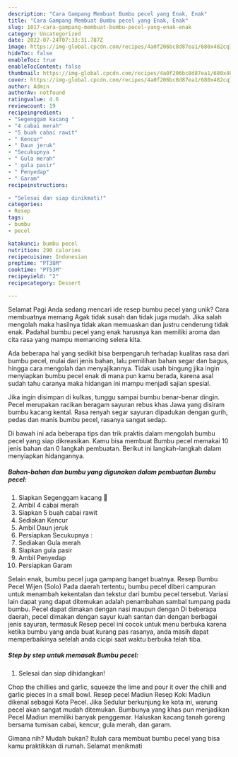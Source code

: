 ```yaml
---
description: "Cara Gampang Membuat Bumbu pecel yang Enak, Enak"
title: "Cara Gampang Membuat Bumbu pecel yang Enak, Enak"
slug: 1017-cara-gampang-membuat-bumbu-pecel-yang-enak-enak
category: Uncategorized
date: 2022-07-24T07:33:31.787Z
image: https://img-global.cpcdn.com/recipes/4a0f206bc8d87ea1/680x482cq70/bumbu-pecel-foto-resep-utama.jpg
hideToc: false
enableToc: true
enableTocContent: false
thumbnail: https://img-global.cpcdn.com/recipes/4a0f206bc8d87ea1/680x482cq70/bumbu-pecel-foto-resep-utama.jpg
cover: https://img-global.cpcdn.com/recipes/4a0f206bc8d87ea1/680x482cq70/bumbu-pecel-foto-resep-utama.jpg
author: Admin
authorAv: notfound
ratingvalue: 4.6
reviewcount: 19
recipeingredient:
- "Segenggam kacang "
- "4 cabai merah"
- "5 buah cabai rawit"
- " Kencur"
- " Daun jeruk"
- "Secukupnya "
- " Gula merah"
- " gula pasir"
- " Penyedap"
- " Garam"
recipeinstructions:

- "Selesai dan siap dinikmati!"
categories:
- Resep
tags:
- bumbu
- pecel

katakunci: bumbu pecel 
nutrition: 290 calories
recipecuisine: Indonesian
preptime: "PT38M"
cooktime: "PT53M"
recipeyield: "2"
recipecategory: Dessert

---
```



Selamat Pagi Anda sedang mencari ide resep bumbu pecel yang unik? Cara membuatnya memang Agak tidak susah dan tidak juga mudah. Jika salah mengolah maka hasilnya tidak akan memuaskan dan justru cenderung tidak enak. Padahal bumbu pecel yang enak harusnya kan memiliki aroma dan cita rasa yang mampu memancing selera kita.


Ada beberapa hal yang sedikit bisa berpengaruh terhadap kualitas rasa dari bumbu pecel, mulai dari jenis bahan, lalu pemilihan bahan segar dan bagus, hingga cara mengolah dan menyajikannya. Tidak usah bingung jika ingin menyiapkan bumbu pecel enak di mana pun kamu berada, karena asal sudah tahu caranya maka hidangan ini mampu menjadi sajian spesial.

Jika ingin disimpan di kulkas, tunggu sampai bumbu benar-benar dingin. Pecel merupakan racikan beragam sayuran rebus khas Jawa yang disiram bumbu kacang kental. Rasa renyah segar sayuran dipadukan dengan gurih, pedas dan manis bumbu pecel, rasanya sangat sedap.


Di bawah ini ada beberapa tips dan trik praktis dalam mengolah bumbu pecel yang siap dikreasikan. Kamu bisa membuat Bumbu pecel memakai 10 jenis bahan dan 0 langkah pembuatan. Berikut ini langkah-langkah dalam menyiapkan hidangannya.

<!--inarticleads1-->

##### Bahan-bahan dan bumbu yang digunakan dalam pembuatan Bumbu pecel:

1. Siapkan Segenggam kacang 🥜
1. Ambil 4 cabai merah
1. Siapkan 5 buah cabai rawit
1. Sediakan  Kencur
1. Ambil  Daun jeruk
1. Persiapkan Secukupnya :
1. Sediakan  Gula merah
1. Siapkan  gula pasir
1. Ambil  Penyedap
1. Persiapkan  Garam


Selain enak, bumbu pecel juga gampang banget buatnya. Resep Bumbu Pecel Wijen (Solo) Pada daerah tertentu, bumbu pecel diberi campuran untuk menambah kekentalan dan tekstur dari bumbu pecel tersebut. Variasi lain dapat yang dapat ditemukan adalah penambahan sambal tumpang pada bumbu. Pecel dapat dimakan dengan nasi maupun dengan Di beberapa daerah, pecel dimakan dengan sayur kuah santan dan dengan berbagai jenis sayuran, termasuk Resep pecel ini cocok untuk menu berbuka karena ketika bumbu yang anda buat kurang pas rasanya, anda masih dapat memperbaikinya setelah anda cicipi saat waktu berbuka telah tiba. 

<!--inarticleads2-->

##### Step by step untuk memasak Bumbu pecel:


1. Selesai dan siap dihidangkan!

Chop the chillies and garlic, squeeze the lime and pour it over the chilli and garlic pieces in a small bowl. Resep pecel Madiun Resep Koki Madiun dikenal sebagai Kota Pecel. Jika Sedulur berkunjung ke kota ini, warung pecel akan sangat mudah ditemukan. Bumbunya yang khas pun menjadikan Pecel Madiun memiliki banyak penggemar. Haluskan kacang tanah goreng bersama tumisan cabai, kencur, gula merah, dan garam. 

Gimana nih? Mudah bukan? Itulah cara membuat bumbu pecel yang bisa kamu praktikkan di rumah. Selamat menikmati
